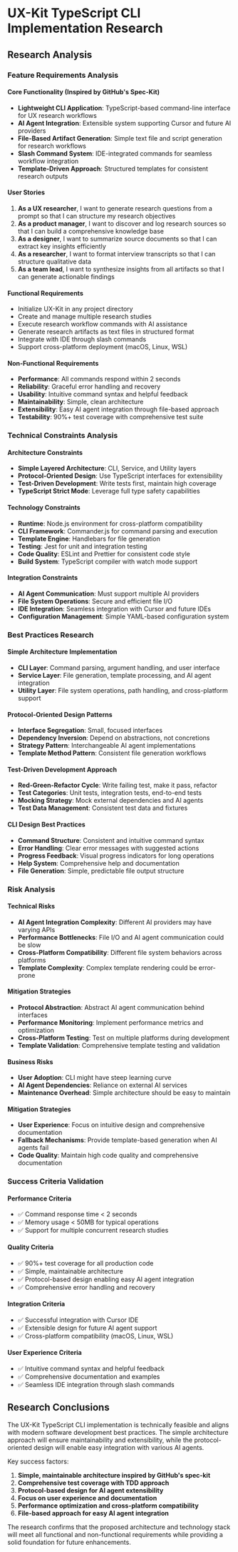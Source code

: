 # UX-Kit TypeScript CLI Implementation Research

## Research Analysis

### Feature Requirements Analysis

#### Core Functionality (Inspired by GitHub's Spec-Kit)
- **Lightweight CLI Application**: TypeScript-based command-line interface for UX research workflows
- **AI Agent Integration**: Extensible system supporting Cursor and future AI providers
- **File-Based Artifact Generation**: Simple text file and script generation for research workflows
- **Slash Command System**: IDE-integrated commands for seamless workflow integration
- **Template-Driven Approach**: Structured templates for consistent research outputs

#### User Stories
1. **As a UX researcher**, I want to generate research questions from a prompt so that I can structure my research objectives
2. **As a product manager**, I want to discover and log research sources so that I can build a comprehensive knowledge base
3. **As a designer**, I want to summarize source documents so that I can extract key insights efficiently
4. **As a researcher**, I want to format interview transcripts so that I can structure qualitative data
5. **As a team lead**, I want to synthesize insights from all artifacts so that I can generate actionable findings

#### Functional Requirements
- Initialize UX-Kit in any project directory
- Create and manage multiple research studies
- Execute research workflow commands with AI assistance
- Generate research artifacts as text files in structured format
- Integrate with IDE through slash commands
- Support cross-platform deployment (macOS, Linux, WSL)

#### Non-Functional Requirements
- **Performance**: All commands respond within 2 seconds
- **Reliability**: Graceful error handling and recovery
- **Usability**: Intuitive command syntax and helpful feedback
- **Maintainability**: Simple, clean architecture
- **Extensibility**: Easy AI agent integration through file-based approach
- **Testability**: 90%+ test coverage with comprehensive test suite

### Technical Constraints Analysis

#### Architecture Constraints
- **Simple Layered Architecture**: CLI, Service, and Utility layers
- **Protocol-Oriented Design**: Use TypeScript interfaces for extensibility
- **Test-Driven Development**: Write tests first, maintain high coverage
- **TypeScript Strict Mode**: Leverage full type safety capabilities

#### Technology Constraints
- **Runtime**: Node.js environment for cross-platform compatibility
- **CLI Framework**: Commander.js for command parsing and execution
- **Template Engine**: Handlebars for file generation
- **Testing**: Jest for unit and integration testing
- **Code Quality**: ESLint and Prettier for consistent code style
- **Build System**: TypeScript compiler with watch mode support

#### Integration Constraints
- **AI Agent Communication**: Must support multiple AI providers
- **File System Operations**: Secure and efficient file I/O
- **IDE Integration**: Seamless integration with Cursor and future IDEs
- **Configuration Management**: Simple YAML-based configuration system

### Best Practices Research

#### Simple Architecture Implementation
- **CLI Layer**: Command parsing, argument handling, and user interface
- **Service Layer**: File generation, template processing, and AI agent integration
- **Utility Layer**: File system operations, path handling, and cross-platform support

#### Protocol-Oriented Design Patterns
- **Interface Segregation**: Small, focused interfaces
- **Dependency Inversion**: Depend on abstractions, not concretions
- **Strategy Pattern**: Interchangeable AI agent implementations
- **Template Method Pattern**: Consistent file generation workflows

#### Test-Driven Development Approach
- **Red-Green-Refactor Cycle**: Write failing test, make it pass, refactor
- **Test Categories**: Unit tests, integration tests, end-to-end tests
- **Mocking Strategy**: Mock external dependencies and AI agents
- **Test Data Management**: Consistent test data and fixtures

#### CLI Design Best Practices
- **Command Structure**: Consistent and intuitive command syntax
- **Error Handling**: Clear error messages with suggested actions
- **Progress Feedback**: Visual progress indicators for long operations
- **Help System**: Comprehensive help and documentation
- **File Generation**: Simple, predictable file output structure

### Risk Analysis

#### Technical Risks
- **AI Agent Integration Complexity**: Different AI providers may have varying APIs
- **Performance Bottlenecks**: File I/O and AI agent communication could be slow
- **Cross-Platform Compatibility**: Different file system behaviors across platforms
- **Template Complexity**: Complex template rendering could be error-prone

#### Mitigation Strategies
- **Protocol Abstraction**: Abstract AI agent communication behind interfaces
- **Performance Monitoring**: Implement performance metrics and optimization
- **Cross-Platform Testing**: Test on multiple platforms during development
- **Template Validation**: Comprehensive template testing and validation

#### Business Risks
- **User Adoption**: CLI might have steep learning curve
- **AI Agent Dependencies**: Reliance on external AI services
- **Maintenance Overhead**: Simple architecture should be easy to maintain

#### Mitigation Strategies
- **User Experience**: Focus on intuitive design and comprehensive documentation
- **Fallback Mechanisms**: Provide template-based generation when AI agents fail
- **Code Quality**: Maintain high code quality and comprehensive documentation

### Success Criteria Validation

#### Performance Criteria
- ✅ Command response time < 2 seconds
- ✅ Memory usage < 50MB for typical operations
- ✅ Support for multiple concurrent research studies

#### Quality Criteria
- ✅ 90%+ test coverage for all production code
- ✅ Simple, maintainable architecture
- ✅ Protocol-based design enabling easy AI agent integration
- ✅ Comprehensive error handling and recovery

#### Integration Criteria
- ✅ Successful integration with Cursor IDE
- ✅ Extensible design for future AI agent support
- ✅ Cross-platform compatibility (macOS, Linux, WSL)

#### User Experience Criteria
- ✅ Intuitive command syntax and helpful feedback
- ✅ Comprehensive documentation and examples
- ✅ Seamless IDE integration through slash commands

## Research Conclusions

The UX-Kit TypeScript CLI implementation is technically feasible and aligns with modern software development best practices. The simple architecture approach will ensure maintainability and extensibility, while the protocol-oriented design will enable easy integration with various AI agents.

Key success factors:
1. **Simple, maintainable architecture inspired by GitHub's spec-kit**
2. **Comprehensive test coverage with TDD approach**
3. **Protocol-based design for AI agent extensibility**
4. **Focus on user experience and documentation**
5. **Performance optimization and cross-platform compatibility**
6. **File-based approach for easy AI agent integration**

The research confirms that the proposed architecture and technology stack will meet all functional and non-functional requirements while providing a solid foundation for future enhancements.
